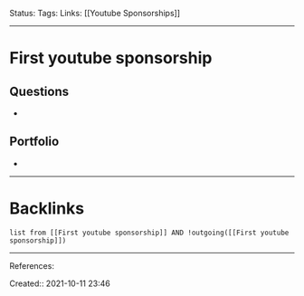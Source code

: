 Status: 
Tags: 
Links: [[Youtube Sponsorships]]
___
# First youtube sponsorship
## Questions
- 
## Portfolio
- 
___
# Backlinks
```dataview
list from [[First youtube sponsorship]] AND !outgoing([[First youtube sponsorship]])
```
___
References:

Created:: 2021-10-11 23:46
